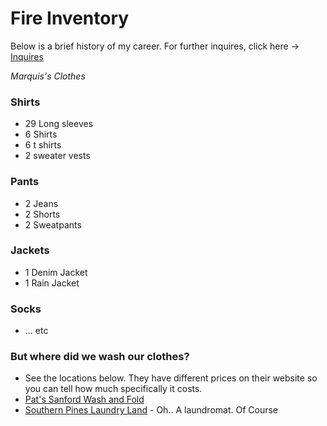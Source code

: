 # Fire Inventory
Below is a brief history of my career. For further inquires, click here -> [Inquires](https://lokafsenna.github.io)

_Marquis's Clothes_

### Shirts

 - 29 Long sleeves
 - 6 Shirts
 - 6 t shirts
 - 2 sweater vests
 
### Pants
 - 2 Jeans
 - 2 Shorts
 - 2 Sweatpants

### Jackets
 - 1 Denim Jacket
 - 1 Rain Jacket

### Socks
 - ... etc

### But where did we wash our clothes?

 - See the locations below. They have different prices on their website so you can tell how much specifically it costs.    
 - [Pat's Sanford Wash and Fold](https://www.laundrylandlaundromats.com/wash-fold/)
 - [Southern Pines Laundry Land](https://www.laundrylandlaundromats.com/store/southern-pines/) - Oh.. A laundromat. Of Course
